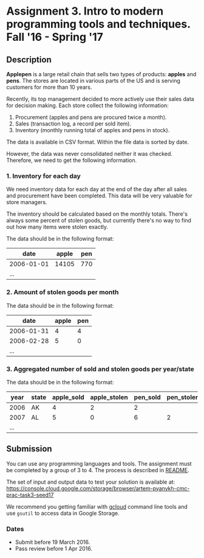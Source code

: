# Assignment 3. Intro to modern programming tools and techniques. Fall '16 - Spring '17

## Description

**Applepen** is a large retail chain that sells two types of products: **apples** and **pens**.
The stores are located in various parts of the US and is serving customers for more than 10 years.

Recently, its top management decided to more actively use their sales data for decision making.
Each store collect the following information:
1. Procurement (apples and pens are procured twice a month).
2. Sales (transaction log, a record per sold item).
3. Inventory (monthly running total of apples and pens in stock).

The data is available in CSV format. Within the file data is sorted by date.

However, the data was never consolidated neither it was checked. Therefore, we need to get the following information.

### 1. Inventory for each day
We need inventory data for each day at the end of the day after all sales and procurement have been completed. This
data will be very valuable for store managers.

The inventory should be calculated based on the monthly totals. There's always some percent of stolen goods, but
currently there's no way to find out how many items were stolen exactly.


The data should be in the following format:

| date       | apple | pen |
|------------|-------|-----|
| 2006-01-01 | 14105 | 770 |
| ...        |       |     |

### 2. Amount of stolen goods per month

The data should be in the following format:

| date       | apple | pen |
|------------|-------|-----|
| 2006-01-31 | 4     | 4   |
| 2006-02-28 | 5     | 0   |
| ...        |       |     |


### 3. Aggregated number of sold and stolen goods per year/state

The data should be in the following format:

| year | state | apple_sold | apple_stolen | pen_sold | pen_stolen |
|------|-------|------------|--------------|----------|------------|
| 2006 | AK    | 4          | 2            | 2        |            |
| 2007 | AL    | 5          | 0            | 6        | 2          |
| ...  |       |            |              |          |            |

## Submission
You can use any programming languages and tools.
The assignment must be completed by a group of 3 to 4.
The process is described in [README](../README.org#submission-rules).

The set of input and output data to test your solution is available at:
https://console.cloud.google.com/storage/browser/artem-pyanykh-cmc-prac-task3-seed17

We recommend you getting familiar with [gcloud](https://cloud.google.com/sdk/gcloud/) command line tools and use `gsutil` to access data in Google Storage.

### Dates

* Submit before 19 March 2016.
* Pass review before 1 Apr 2016.

